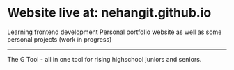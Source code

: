 # Website live at: nehangit.github.io

Learning frontend development
Personal portfolio website as well as some personal projects (work in progress)

---

The G Tool - all in one tool for rising highschool juniors and seniors.
